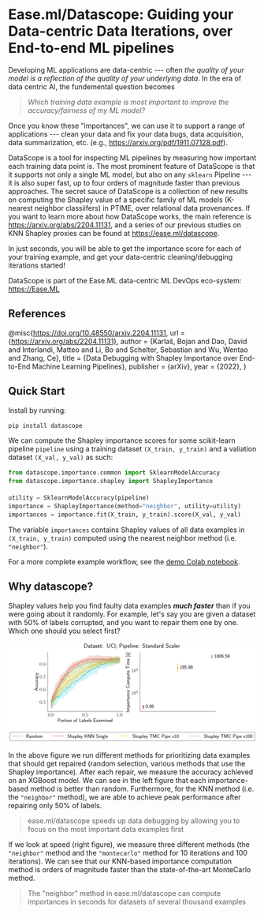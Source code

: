 # Ease.ml/Datascope: Guiding your Data-centric Data Iterations, over End-to-end ML pipelines

Developing ML applications are data-centric --- often *the quality of your model
is a reflection of the quality of your underlying data*. In the era of data
centric AI, the fundemental question becomes

  > _Which training data example is most important to improve the accuracy/fairness of my ML model?_

Once you know these "importances", we can use it to support a range of applications ---
clean your data and fix your data bugs, data acquisition, data summarization, etc. 
(e.g., https://arxiv.org/pdf/1911.07128.pdf). 

DataScope is a tool for inspecting ML pipelines by measuring how important each 
training data point is. The most prominent feature of DataScope is that it 
supports not only a single ML model, but also on any `sklearn` Pipeline --- it is 
also super fast, up to four orders of magnitude faster than previous approaches.
The secret sauce of DataScope is a collection of new results on computing
the Shapley value of a specific family of ML models (K-nearest neighbor classiifers)
in PTIME, over relational data provenances. If you want to learn more about how DataScope works, 
the main reference is https://arxiv.org/abs/2204.11131, and a series of our previous studies on
KNN Shapley proxies can be found at https://ease.ml/datascope.

In just seconds, you will be able to get the importance score for each of your 
training example, and get your data-centric cleaning/debugging iterations
started!

DataScope is part of the Ease.ML data-centric ML DevOps eco-system: https://Ease.ML

## References

@misc{https://doi.org/10.48550/arxiv.2204.11131,
  url = {https://arxiv.org/abs/2204.11131},
  author = {Karlaš, Bojan and Dao, David and Interlandi, Matteo and Li, Bo and Schelter, Sebastian and Wu, Wentao and Zhang, Ce},
  title = {Data Debugging with Shapley Importance over End-to-End Machine Learning Pipelines},
  publisher = {arXiv}, year = {2022},
}


## Quick Start

Install by running:

```bash
pip install datascope
```

We can compute the Shapley importance scores for some scikit-learn pipeline `pipeline` using a training dataset `(X_train, y_train)` and a valiation dataset `(X_val, y_val)` as such:

```python
from datascope.importance.common import SklearnModelAccuracy
from datascope.importance.shapley import ShapleyImportance

utility = SklearnModelAccuracy(pipeline)
importance = ShapleyImportance(method="neighbor", utility=utility)
importances = importance.fit(X_train, y_train).score(X_val, y_val)
```

The variable `importances` contains Shapley values of all data examples in `(X_train, y_train)` computed using the nearest neighbor method (i.e. `"neighbor"`).

For a more complete example workflow, see the [demo Colab notebook](https://colab.research.google.com/drive/1faCvkKLFA7m4kj8GzxBNBMMq0nXi70H3?usp=sharing).

## Why datascope?

Shapley values help you find faulty data examples ***much faster*** than if you were going about it randomly. For example, let's say you are given a dataset with 50% of labels corrupted, and you want to repair them one by one. Which one should you select first?

![Example data repair workflow using datascope](/dev/assets/uci-stdscaler-pipeline-experiment.png)

In the above figure we run different methods for prioritizing data examples that should get repaired (random selection, various methods that use the Shapley importance). After each repair, we measure the accuracy achieved on an XGBoost model. We can see in the left figure that each importance-based method is better than random. Furthermore, for the KNN method (i.e. the `"neighbor"` method), we are able to achieve peak performance after repairing only 50% of labels.

> ease.ml/datascope speeds up data debugging by allowing you to focus on the most important data examples first

If we look at speed (right figure), we measure three different methods (the `"neighbor"` method and the `"montecarlo"` method for 10 iterations and 100 iterations). We can see that our KNN-based importance computation method is orders of magnitude faster than the state-of-the-art MonteCarlo method.

> The "neighbor" method in ease.ml/datascope can compute importances in seconds for datasets of several thousand examples
